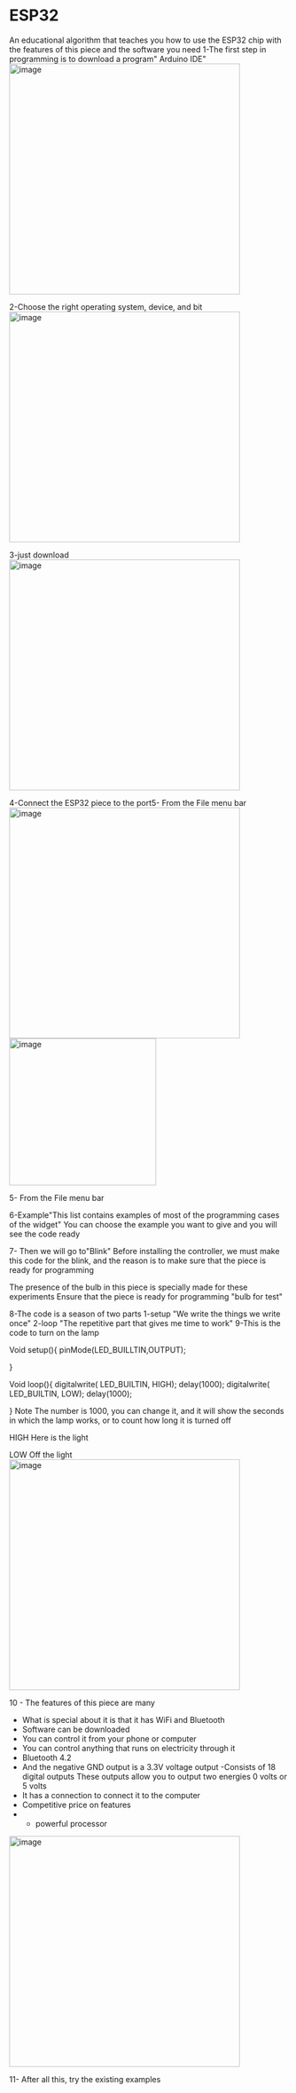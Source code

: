 # ESP32
An educational algorithm that teaches you how to use the ESP32 chip with the features of this piece and the software you need
1-The first step in programming is to download a program"
Arduino IDE"<img width="416" alt="image" src="https://user-images.githubusercontent.com/108140215/178853428-ec010c05-8d67-4058-9317-0cee25e1a5b7.png">

2-Choose the right operating system, device, and bit
<img width="416" alt="image" src="https://user-images.githubusercontent.com/108140215/178853472-0972edb4-b63d-41cf-998b-1d4840286ca5.png">

3-just download
<img width="416" alt="image" src="https://user-images.githubusercontent.com/108140215/178853481-68920674-ddc8-4a9b-9012-3adcd884caec.png">

4-Connect the ESP32 piece to the port5- From the File menu bar
<img width="416" alt="image" src="https://user-images.githubusercontent.com/108140215/178853495-1536cf41-ade5-4170-8479-4a3282e65343.png">
<img width="265" alt="image" src="https://user-images.githubusercontent.com/108140215/178853578-64352555-c87b-401d-b103-757dbdeee22e.png">


5- From the File menu bar


6-Example"This list contains examples of most of the programming cases of the widget" 
You can choose the example you want to give and you will see the code ready

7- Then we will go to"Blink"
Before installing the controller, we must make this code for the blink, and the reason is to make sure that the piece is ready for programming

The presence of the bulb in this piece is specially made for these experiments
Ensure that the piece is ready for programming "bulb for test"

8-The code is a season of two parts 
    1-setup
    "We write the things we write once"
    2-loop 
   "The repetitive part that gives me time to work"
9-This is the code to turn on the lamp

Void setup(){
pinMode(LED_BUILLTIN,OUTPUT);

}

Void loop(){
digitalwrite( LED_BUILTIN, HIGH);
delay(1000);
digitalwrite( LED_BUILTIN, LOW);
delay(1000);




}
Note
The number is 1000, you can change it, and it will show the seconds in which the lamp works, or to count how long it is turned off

HIGH
Here is the light

LOW
Off the light
<img width="416" alt="image" src="https://user-images.githubusercontent.com/108140215/178853603-48cfaf73-4268-4218-916f-c2584634b8a0.png">


10 - The features of this piece are many
- What is special about it is that it has WiFi and Bluetooth
- Software can be downloaded
- You can control it from your phone or computer
- You can control anything that runs on electricity through it
- Bluetooth 4.2
- And the negative GND output is a 3.3V voltage output
-Consists of 18 digital outputs These outputs allow you to output two energies 0 volts or 5 volts
- It has a connection to connect it to the computer
- Competitive price on features
- - powerful processor

<img width="416" alt="image" src="https://user-images.githubusercontent.com/108140215/178853652-aed9dca3-a888-452e-96f5-726b7846dc7a.png">

11- After all this, try the existing examples





